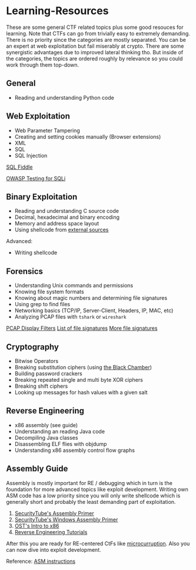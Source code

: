 # Learning-Resources

These are some general CTF related topics plus some good resouces for learning.
Note that CTFs can go from trivially easy to extremely demanding.
There is no priority since the categories are mostly separated. You can be an expert at web exploitation but fail miserably at crypto. There are some synergistic advantages due to improved lateral thinking tho. But inside of the categories, the topics are ordered roughly by relevance so you could work through them top-down.

## General

- Reading and understanding Python code

## Web Exploitation
- Web Parameter Tampering
- Creating and setting cookies manually (Browser extensions)
- XML
- SQL
- SQL Injection

[SQL Fiddle](http://sqlfiddle.com/)

[OWASP Testing for SQLi](https://www.owasp.org/index.php/Testing_for_SQL_Injection_(OTG-INPVAL-005))

## Binary Exploitation
- Reading and understanding C source code
- Decimal, hexadecimal and binary encoding
- Memory and address space layout
- Using shellcode from [external sources](shell-storm.org)

Advanced:
- Writing shellcode

## Forensics
- Understanding Unix commands and permissions
- Knowing file system formats
- Knowing about magic numbers and determining file signatures
- Using grep to find files
- Networking basics (TCP/IP, Server-Client, Headers, IP, MAC, etc)
- Analyzing PCAP files with `tshark` or `wireshark`

[PCAP Display Filters](https://wiki.wireshark.org/DisplayFilters)
[List of file signatures](https://en.wikipedia.org/wiki/List_of_file_signatures)
[More file signatures](http://www.garykessler.net/library/file_sigs.html)

## Cryptography
- Bitwise Operators
- Breaking substitution ciphers (using [the Black Chamber](http://www.simonsingh.net/The_Black_Chamber/substitutioncrackingtool.html))
- Building password crackers
- Breaking repeated single and multi byte XOR ciphers
- Breaking shift ciphers
- Looking up messages for hash values with a given salt

## Reverse Engineering
- x86 assembly (see guide)
- Understanding an reading Java code
- Decompiling Java classes
- Disassembling ELF flies with objdump
- Understanding x86 assembly control flow graphs

## Assembly Guide
Assembly is mostly important for RE / debugging which in turn is the foundation for more advanced topics like exploit development. Writing own ASM code has a low priority since you will only write shellcode which is generally short and probably the least demanding part of exploitation.

1. [SecurityTube's Assembly Primer](https://www.youtube.com/watch?v=K0g-twyhmQ4&list=PL6brsSrstzga43kcZRn6nbSi_GeXoZQhR)
2. [SecurityTube's Windows Assembly Primer](https://vimeo.com/16496874)
3. [OST's Intro to x86](http://www.opensecuritytraining.info/IntroX86.html)
4. [Reverse Engineering Tutorials](http://octopuslabs.io/legend/blog/sample-page.html)

After this you are ready for RE-centered CtFs like [microcurruption](https://www.microcorruption.com/login). Also you can now dive into exploit development.

Reference: [ASM instructions](http://x86.renejeschke.de/)
